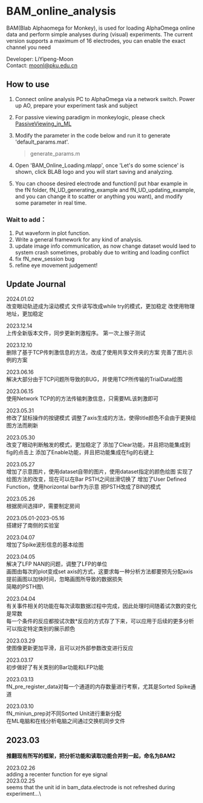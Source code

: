 # BAM_online_analysis

BAM(Blab Alphaomega for Monkey), is used for loading AlphaOmega online data and perform simple analyses during (visual) experiments. The current version supports a maximum of 16 electrodes, you can enable the exact channel you need

Developer: LiYipeng-Moon\
Contact: moonl@pku.edu.cn

## How to use

1. Connect online analysis PC to AlphaOmega via a network switch. Power up AO, prepare your experiment task and subject
2. For passive viewing paradigm in monkeylogic, please check [PassiveViewing_in_ML](https://github.com/liyipeng-moon/PassiveViewing_in_ML)
3. Modify the parameter in the code below and run it to generate 'default_params.mat'.
    >  generate_params.m

4. Open 'BAM_Online_Loading.mlapp', once 'Let's do some science' is shown, click BLAB logo and you will start saving and analyzing.
5. You can choose desired electrode and function(I put hbar example in the fN folder, fN_UD_generating_example and fN_UD_updating_example, and you can change it to scatter or anything you want), and modify some parameter in real time.
   
### Wait to add：

1. Put waveform in plot function.
2. Write a general framework for any kind of analysis.
3. update image info communication, as now change dataset would laed to system crash sometimes, probably due to writing and loading conflict
4. fix fN_new_session bug
5. refine eye movement judgement!

## Update Journal

2024.01.02\
改变眼动轨迹成为滚动模式
文件读写改成while try的模式，更加稳定
改使用物理地址，更加稳定

2023.12.14\
上传全新版本文件，同步更新刺激程序。
第一次上猴子测试

2023.12.10\
删除了基于TCP传刺激信息的方法，改成了使用共享文件夹的方案
完善了图片示例的方案

2023.06.16\
解决大部分由于TCP问题所导致的BUG，并使用TCP所传输的TrialData绘图

2023.06.15\
使用Network TCP的的方法传输刺激信息，只需要ML该刺激即可

2023.05.31\
修改了鼠标操作的按键模式
调整了axis生成的方法，使得title颜色不会由于更换绘图方法而刷新

2023.05.30\
改变了眼动判断触发的模式，更加稳定了
添加了Clear功能，并且把功能集成到fig的点击上
添加了Enable功能，并且把功能集成在fig的右键上

2023.05.27\
增加了示意图片，使用dataset自带的图片，使用dataset指定的颜色绘图
实现了绘图方法的改变，现在可以在Bar PSTH之间丝滑切换了
增加了User Defined Function，使用horizontal bar作为示意
把PSTH改成了BIN的模式

2023.05.26\
根据房间选择IP，需要制定房间

2023.05.01-2023-05.16\
搭建好了南侧的实验室

2023.04.07\
增加了Spike波形信息的基本绘图

2023.04.05\
解决了LFP NAN的问题，调整了LFP的单位\
画图由每次的plot变成set axis的方式，这要求每一种分析方法都要预先分配axis\
提前画图以加快时间，忽略画图所导致的数据损失\
简略的PSTH图\

2023.04.04\
有关事件相关的功能在每次读取数据过程中完成，因此处理时间随着试次数的变化是常数\
每一个条件的反应都按试次数*反应的方式存了下来，可以应用于后续的更多分析\
可以指定特定类别的展示颜色

2023.03.29\
使图像更新更加平滑，且可以对外部参数改变进行反应

2023.03.17\
初步做好了有关类别的Bar功能和LFP功能

2023.03.13\
fN_pre_register_data对每一个通道的内存数量进行考察，尤其是Sorted Spike通道

2023.03.10\
fN_miniun_prep对不同Sorted Unit进行重新分配\
在ML电脑和在线分析电脑之间通过交换机同步文件

## 2023.03
__推翻现有所写的框架，把分析功能和读取功能合并到一起，命名为BAM2__

2023.02.26\
adding a recenter function for eye signal\
2023.02.25\
seems that the unit id in bam_data.electrode is not refreshed during experiment...\